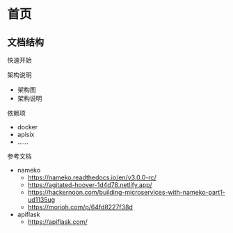 # 首页


## 文档结构

快速开始

架构说明

- 架构图
- 架构说明

依赖项

- docker
- apisix
- ……

参考文档

- nameko
	- https://nameko.readthedocs.io/en/v3.0.0-rc/
	- https://agitated-hoover-1d4d78.netlify.app/
	- https://hackernoon.com/building-microservices-with-nameko-part1-ud1135ug
	- https://morioh.com/p/64fd8227f38d
- apiflask
	- https://apiflask.com/